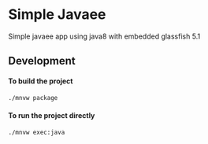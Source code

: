 # Simple Javaee

Simple javaee app using java8 with embedded glassfish 5.1

## Development

#### To build the project

```sh
./mnvw package
```

#### To run the project directly

```sh
./mnvw exec:java
```
